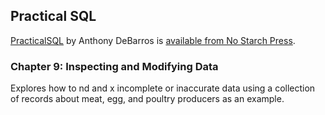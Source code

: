 ## Practical SQL

[PracticalSQL](https://www.nostarch.com/practicalSQL) by Anthony DeBarros is [available from No Starch Press](https://www.nostarch.com/practicalSQL).

### Chapter 9: Inspecting and Modifying Data

Explores how to  nd and  x incomplete or inaccurate data using a collection of records about meat, egg, and poultry producers as an example.

